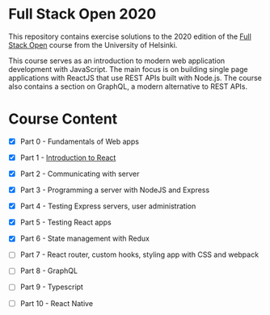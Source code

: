 # Full Stack Open 2020

This repository contains exercise solutions to the 2020 edition of the [Full Stack Open](https://fullstackopen.com/en/about) course from the University of Helsinki.

This course serves as an introduction to modern web application development with JavaScript. The main focus is on building single page applications with ReactJS that use REST APIs built with Node.js. The course also contains a section on GraphQL, a modern alternative to REST APIs.

# Course Content
- [x] Part 0 - Fundamentals of Web apps

- [x] Part 1 - [Introduction to React](https://fullstackopen.com/en/part1)

- [x] Part 2 - Communicating with server

- [x] Part 3 - Programming a server with NodeJS and Express

- [x] Part 4 - Testing Express servers, user administration

- [x] Part 5 - Testing React apps

- [x] Part 6 - State management with Redux

- [ ] Part 7 - React router, custom hooks, styling app with CSS and webpack

- [ ] Part 8 - GraphQL

- [ ] Part 9 - Typescript

- [ ] Part 10 - React Native
